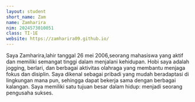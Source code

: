 ```yaml
---
layout: student
short_name: Zam
name: Zamharira
nim: 2024573010051
class: TI-1E
website: https://zamharira09.github.io/
---
```

Saya Zamharira,lahir tanggal 26 mei 2006,seorang mahasiswa yang aktif dan memiliki semangat tinggi dalam menjalani kehidupan. Hobi saya adalah jogging, berlari, dan berbagai aktivitas olahraga yang membantu menjaga fokus dan disiplin. Saya dikenal sebagai pribadi yang mudah beradaptasi di lingkungan mana pun, sehingga dapat bekerja sama dengan berbagai kalangan. Saya memiliki satu tujuan besar dalam hidup: menjadi seorang pengusaha sukses. 
